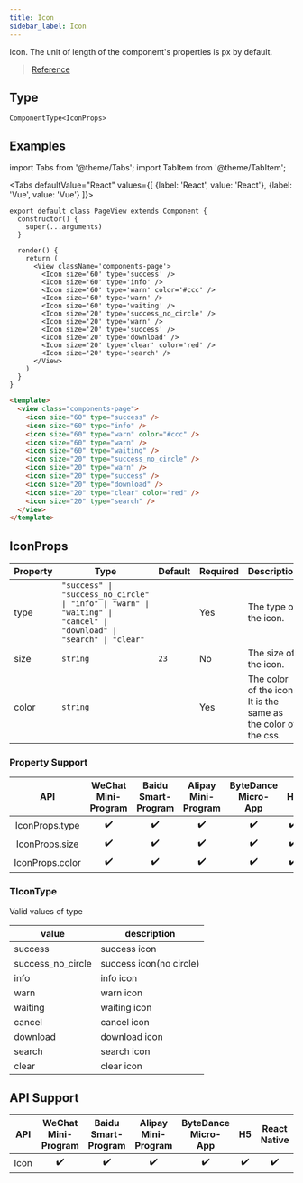 ```yaml
---
title: Icon
sidebar_label: Icon
---
```


Icon. The unit of length of the component's properties is px by default.

> [Reference](https://developers.weixin.qq.com/miniprogram/en/dev/component/icon.html)

## Type

```tsx
ComponentType<IconProps>
```

## Examples

import Tabs from '@theme/Tabs';
import TabItem from '@theme/TabItem';

<Tabs
  defaultValue="React"
  values={[
    {label: 'React', value: 'React'},
    {label: 'Vue', value: 'Vue'}
  ]}>
<TabItem value="React">

```tsx
export default class PageView extends Component {
  constructor() {
    super(...arguments)
  }

  render() {
    return (
      <View className='components-page'>
        <Icon size='60' type='success' />
        <Icon size='60' type='info' />
        <Icon size='60' type='warn' color='#ccc' />
        <Icon size='60' type='warn' />
        <Icon size='60' type='waiting' />
        <Icon size='20' type='success_no_circle' />
        <Icon size='20' type='warn' />
        <Icon size='20' type='success' />
        <Icon size='20' type='download' />
        <Icon size='20' type='clear' color='red' />
        <Icon size='20' type='search' />
      </View>
    )
  }
}
```


</TabItem>

<TabItem value="Vue">

```html
<template>
  <view class="components-page">
    <icon size="60" type="success" />
    <icon size="60" type="info" />
    <icon size="60" type="warn" color="#ccc" />
    <icon size="60" type="warn" />
    <icon size="60" type="waiting" />
    <icon size="20" type="success_no_circle" />
    <icon size="20" type="warn" />
    <icon size="20" type="success" />
    <icon size="20" type="download" />
    <icon size="20" type="clear" color="red" />
    <icon size="20" type="search" />
  </view>
</template>
```
  
</TabItem>
</Tabs>


## IconProps

<table>
  <thead>
    <tr>
      <th>Property</th>
      <th>Type</th>
      <th style={{ textAlign: "center"}}>Default</th>
      <th style={{ textAlign: "center"}}>Required</th>
      <th>Description</th>
    </tr>
  </thead>
  <tbody>
    <tr>
      <td>type</td>
      <td><code>&quot;success&quot; | &quot;success_no_circle&quot; | &quot;info&quot; | &quot;warn&quot; | &quot;waiting&quot; | &quot;cancel&quot; | &quot;download&quot; | &quot;search&quot; | &quot;clear&quot;</code></td>
      <td style={{ textAlign: "center"}}></td>
      <td style={{ textAlign: "center"}}>Yes</td>
      <td>The type of the icon.</td>
    </tr>
    <tr>
      <td>size</td>
      <td><code>string</code></td>
      <td style={{ textAlign: "center"}}><code>23</code></td>
      <td style={{ textAlign: "center"}}>No</td>
      <td>The size of the icon.</td>
    </tr>
    <tr>
      <td>color</td>
      <td><code>string</code></td>
      <td style={{ textAlign: "center"}}></td>
      <td style={{ textAlign: "center"}}>Yes</td>
      <td>The color of the icon. It is the same as the color of the css.</td>
    </tr>
  </tbody>
</table>

### Property Support

| API | WeChat Mini-Program | Baidu Smart-Program | Alipay Mini-Program | ByteDance Micro-App | H5 | React Native |
| :---: | :---: | :---: | :---: | :---: | :---: | :---: |
| IconProps.type | ✔️ | ✔️ | ✔️ | ✔️ | ✔️ | ✔️ |
| IconProps.size | ✔️ | ✔️ | ✔️ | ✔️ | ✔️ | ✔️ |
| IconProps.color | ✔️ | ✔️ | ✔️ | ✔️ | ✔️ | ✔️ |

### TIconType

Valid values of type

<table>
  <thead>
    <tr>
      <th>value</th>
      <th>description</th>
    </tr>
  </thead>
  <tbody>
    <tr>
      <td>success</td>
      <td>success icon</td>
    </tr>
    <tr>
      <td>success_no_circle</td>
      <td>success icon(no circle)</td>
    </tr>
    <tr>
      <td>info</td>
      <td>info icon</td>
    </tr>
    <tr>
      <td>warn</td>
      <td>warn icon</td>
    </tr>
    <tr>
      <td>waiting</td>
      <td>waiting icon</td>
    </tr>
    <tr>
      <td>cancel</td>
      <td>cancel icon</td>
    </tr>
    <tr>
      <td>download</td>
      <td>download icon</td>
    </tr>
    <tr>
      <td>search</td>
      <td>search icon</td>
    </tr>
    <tr>
      <td>clear</td>
      <td>clear icon</td>
    </tr>
  </tbody>
</table>

## API Support

| API | WeChat Mini-Program | Baidu Smart-Program | Alipay Mini-Program | ByteDance Micro-App | H5 | React Native |
| :---: | :---: | :---: | :---: | :---: | :---: | :---: |
| Icon | ✔️ | ✔️ | ✔️ | ✔️ | ✔️ | ✔️ |
